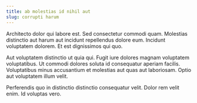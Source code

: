 ```yaml
---
title: ab molestias id nihil aut
slug: corrupti harum
---
```


Architecto dolor qui labore est. Sed consectetur commodi quam. Molestias distinctio aut harum aut incidunt repellendus dolore eum. Incidunt voluptatem dolorem. Et est dignissimos qui quo.

Aut voluptatem distinctio ut quia qui. Fugit iure dolores magnam voluptatem voluptatibus. Ut commodi dolores soluta id consequatur aperiam facilis. Voluptatibus minus accusantium et molestias aut quas aut laboriosam. Optio aut voluptatem illum velit.

Perferendis quo in distinctio distinctio consequatur velit. Dolor rem velit enim. Id voluptas vero.
